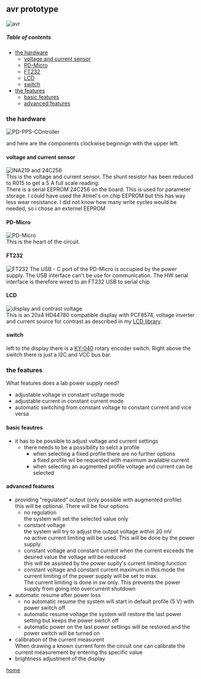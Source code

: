 ## avr prototype

![avr](../img/PD-PPS-Controller_thumb.jpg)


##### Table of contents
- [the hardware](#the-hardware)
	- [voltage and current sensor](#voltage-and-current-sensor)
	- [PD-Micro](#PD-Micro)
	- [FT232](#FT232)
	- [LCD](#LCD)
	- [switch](#switch)
- [the features](#the-features)
	- [basic features](#basic-features)
	- [advanced features](#advanced-features)


### the hardware
![PD-PPS-COntroller](../img/PD-PPS-Controller.jpg)  

and here are the components clockwise beginnign with the upper left.  

#### voltage and current sensor
![INA219 and 24C256](./img/INA219-24C256.jpg)  
This is the voltage and current sensor. The shunt resistor has been reduced to R015 to get a 5 A full scale reading.  
There is a serial EEPROM 24C256 on the board. This is used for parameter storage. I could have used the Atmel's on 
chip EEPROM but this has way less wear resistance. I did not know how many write cycles would be needed, so i chose
an externel EEPROM

#### PD-Micro
![PD-Micro](../img/PD-Micro.jpg)  
This is the heart of the circuit. 

#### FT232
![FT232](../img/FT232-USB-Serial.jpg)
The USB - C port of the PD-Micro is occupied by the power supply. The USB interface can't be use for communication.
The HW serial interface is therefore wired to an FT232 USB to serial chip.

#### LCD
![display and contrast voltage](../img/Display_Contrast.jpg)  
This is an 20x4 HD44780 compatible display with PCF8574, voltage inverter and current source for contrast as described 
in my [LCD library](https://github.com/Ueberspannung/LCD44780).

#### switch
left to the display there is a [KY-040](https://github.com/Ueberspannung/RotaryEncoderSwitch) rotary encoder switch. 
Right above the switch there is just a I2C and VCC bus bar.  

### the features
What features does a lab power supply need?  
- adjustable voltage in constant voltage mode
- adjustable current in constant current mode
- automatic switching from constant voltage to constant current and vice versa

#### basic feautres
- it has to be possible to adjust voltage and current settings
    - there needs to be a possibility to selct a profile  
      - when selecting a fixed profile there are no further options  
	    a fixed profile wil be requested with maximum available current
	  - when selecting an augmented profile voltage and current can be selected

#### advanced features
- providing "regulated" output (only possible with augmented profile)  
  this will be optional. There will be four options
    - no regulation  
      the system will set the selected value only
    - constant voltage  
      the system will try to adjust the output voltage within 20 mV  
      no active current limiting will be used. This will be done 
      by the power supply.	  
    - constant voltage and constant current
	  when the current exceeds the desired value the voltage will be reduced  
	  this will be assisted by the power suplly's current limiting function
    - constant voltage and constant current maximum
	  in this mode the current limiting of the power supply will be set to max.  
	  The current limiting is done in sw only. This prevents the power supply from
	  going into overcurrent shutdown
- automatic resume after power loss
    - no automatic resume
	  the system will start in default profile (5 V) with power switch off
    - automatic resume voltage
	  the system will restore the last power setting but keeps the power switch off
	- automatic power on
	  the last power settings will be restored and the power switch will be turned on
- calibration of the current measurent  
  When drawing a known current form the circuit one can calibrate the current measurement
  by entering ths specific value
- brightness adjustment of the display

[home](../README.md)